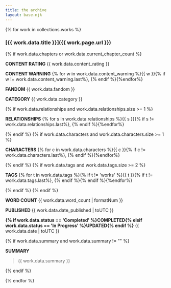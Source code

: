 ```yaml
---
title: the archive
layout: base.njk
---
```


{% for work in collections.works %}
<section>

### [{{ work.data.title }}]({{ work.page.url }})

{% if work.data.chapters or work.data.current_chapter_count %}
<p><b class="text-small text-uppercase">CONTENT RATING</b> {{ work.data.content_rating }}</p>
<p><b class="text-small text-uppercase">CONTENT WARNING</b> {% for w in work.data.content_warning %}{{ w }}{% if w != work.data.content_warning.last%}, {% endif %}{%endfor%}</p>
<p><b class="text-small text-uppercase">FANDOM</b> {{ work.data.fandom }}</p>
<p><b class="text-small text-uppercase">CATEGORY</b> {{ work.data.category }}</p>
{% if work.data.relationships and work.data.relationships.size >= 1 %}<p><b class="text-small text-uppercase">RELATIONSHIPS</b>  {% for s in work.data.relationships %}{{ s }}{% if s != work.data.relationships.last%}, {% endif %}{%endfor%}</p>{% endif %}
{% if work.data.characters and work.data.characters.size >= 1 %}<p><b class="text-small text-uppercase">CHARACTERS</b>  {% for c in work.data.characters %}{{ c }}{% if c != work.data.characters.last%}, {% endif %}{%endfor%}</p>{% endif %}
{% if work.data.tags and work.data.tags.size >= 2 %}<p><b class="text-small text-uppercase">TAGS</b>  {% for t in work.data.tags %}{% if t != 'works' %}{{ t }}{% if t != work.data.tags.last%}, {% endif %}{% endif %}{%endfor%}</p>{% endif %}
{% endif %}
<p><b class="text-small text-uppercase">WORD COUNT</b> {{ work.data.word_count | formatNum }}</p>
<p><b class="text-small text-uppercase">PUBLISHED</b> {{ work.data.date_published | toUTC }}</p>
<p><b class="text-small text-uppercase">{% if work.data.status == 'Completed' %}COMPLETED{% elsif work.data.status == 'In Progress' %}UPDATED{% endif %}</b> {{ work.data.date | toUTC }}</p>
{% if work.data.summary and work.data.summary != "" %}
<p><b class="text-small text-uppercase">SUMMARY</b></p>
<blockquote>{{ work.data.summary }}</blockquote>

{% endif %}
</section>
{% endfor %}
